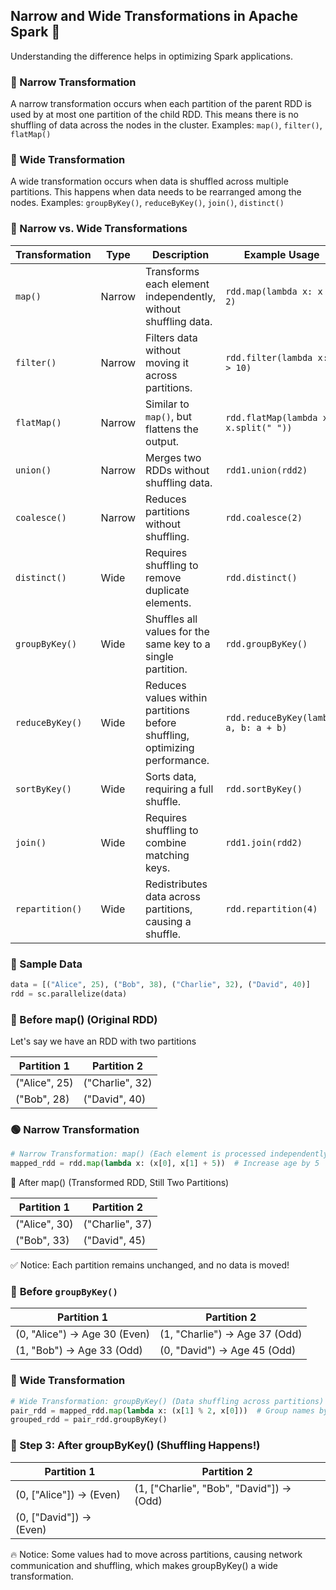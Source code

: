 ## Narrow and Wide Transformations in Apache Spark 🚀
Understanding the difference helps in optimizing Spark applications.

### 🔹 Narrow Transformation

A narrow transformation occurs when each partition of the parent RDD is used by at most one partition of the child RDD. This means there is no shuffling of data across the nodes in the cluster. Examples: `map()`, `filter()`, `flatMap()`

### 🔹 Wide Transformation

A wide transformation occurs when data is shuffled across multiple partitions. This happens when data needs to be rearranged among the nodes. Examples: `groupByKey()`, `reduceByKey()`, `join()`, `distinct()`

### 📌 Narrow vs. Wide Transformations

| Transformation    | Type    | Description | Example Usage |
|------------------|---------|-------------|--------------|
| `map()`         |  Narrow | Transforms each element independently, without shuffling data. | `rdd.map(lambda x: x * 2)` |
| `filter()`      |  Narrow | Filters data without moving it across partitions. | `rdd.filter(lambda x: x > 10)` |
| `flatMap()`     |  Narrow | Similar to `map()`, but flattens the output. | `rdd.flatMap(lambda x: x.split(" "))` |
| `union()`       |  Narrow | Merges two RDDs without shuffling data. | `rdd1.union(rdd2)` |
| `coalesce()`    |  Narrow | Reduces partitions without shuffling. | `rdd.coalesce(2)` |
| `distinct()`    |  Wide | Requires shuffling to remove duplicate elements. | `rdd.distinct()` |
| `groupByKey()`  |  Wide | Shuffles all values for the same key to a single partition. | `rdd.groupByKey()` |
| `reduceByKey()` |  Wide | Reduces values within partitions before shuffling, optimizing performance. | `rdd.reduceByKey(lambda a, b: a + b)` |
| `sortByKey()`   |  Wide | Sorts data, requiring a full shuffle. | `rdd.sortByKey()` |
| `join()`        |  Wide | Requires shuffling to combine matching keys. | `rdd1.join(rdd2)` |
| `repartition()` |  Wide | Redistributes data across partitions, causing a shuffle. | `rdd.repartition(4)` |


### 🎯 Sample Data
```python
data = [("Alice", 25), ("Bob", 38), ("Charlie", 32), ("David", 40)]
rdd = sc.parallelize(data)
```

### 📌 Before map() (Original RDD)

Let's say we have an RDD with two partitions

| Partition 1         | Partition 2         |
|---------------------|---------------------|
| ("Alice", 25)       | ("Charlie", 32)     |
| ("Bob", 28)         | ("David", 40)       |



###  🟢 Narrow Transformation
```python
# Narrow Transformation: map() (Each element is processed independently)
mapped_rdd = rdd.map(lambda x: (x[0], x[1] + 5))  # Increase age by 5
```

📌 After map() (Transformed RDD, Still Two Partitions)

| Partition 1         | Partition 2         |
|---------------------|---------------------|
| ("Alice", 30)       | ("Charlie", 37)     |
| ("Bob", 33)         | ("David", 45)       |

✅ Notice: Each partition remains unchanged, and no data is moved!



### 📌 **Before `groupByKey()`**

| Partition 1                   | Partition 2                   |
|-------------------------------|-------------------------------|
| (0, "Alice") → Age 30 (Even)   | (1, "Charlie") → Age 37 (Odd) |
| (1, "Bob") → Age 33 (Odd)      | (0, "David") → Age 45 (Odd)   |


###  🔵 Wide Transformation
```python
# Wide Transformation: groupByKey() (Data shuffling across partitions)
pair_rdd = mapped_rdd.map(lambda x: (x[1] % 2, x[0]))  # Group names by even/odd age
grouped_rdd = pair_rdd.groupByKey()
```

### 📌 Step 3: After groupByKey() (Shuffling Happens!)

| Partition 1                         | Partition 2                            |
|-------------------------------------|----------------------------------------|
| (0, ["Alice"]) → (Even)             | (1, ["Charlie", "Bob", "David"]) → (Odd) |
| (0, ["David"]) → (Even)             |                                        |

🔥 Notice: Some values had to move across partitions, causing network communication and shuffling, which makes groupByKey() a wide transformation.



